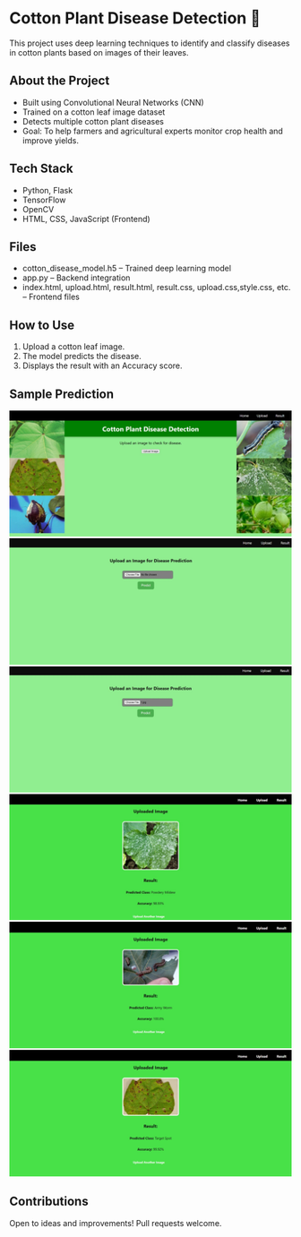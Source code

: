 # Cotton Plant Disease Detection 🌿

This project uses deep learning techniques to identify and classify diseases in cotton plants based on images of their leaves.

##  About the Project
- Built using Convolutional Neural Networks (CNN)
- Trained on a cotton leaf image dataset
- Detects multiple cotton plant diseases
- Goal: To help farmers and agricultural experts monitor crop health and improve yields.

## Tech Stack
- Python, Flask 
- TensorFlow
- OpenCV
- HTML, CSS, JavaScript (Frontend)

## Files
- cotton_disease_model.h5 – Trained deep learning model
- app.py – Backend integration
- index.html, upload.html, result.html, result.css, upload.css,style.css, etc. – Frontend files

## How to Use
1. Upload a cotton leaf image.
2. The model predicts the disease.
3. Displays the result with an Accuracy score.

##  Sample Prediction
![Prediction Image 1](images/screenshot1.jpeg)  
![Prediction Image 2](images/screenshot2.jpeg)  
![Prediction Image 3](images/screenshot3.jpeg)  
![Prediction Image 4](images/screenshot4.jpeg)  
![Prediction Image 5](images/screenshot5.jpeg)  
![Prediction Image 6](images/screenshot6.jpeg)

##  Contributions
Open to ideas and improvements! Pull requests welcome.


